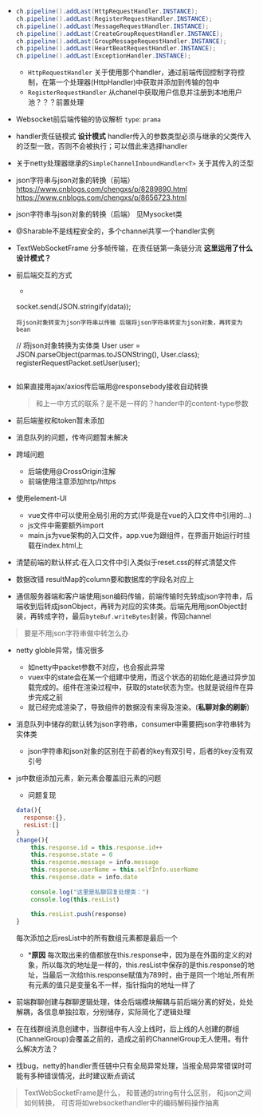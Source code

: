- ```java
  ch.pipeline().addLast(HttpRequestHandler.INSTANCE);
  ch.pipeline().addLast(RegisterRequestHandler.INSTANCE);
  ch.pipeline().addLast(MessageRequestHandler.INSTANCE);
  ch.pipeline().addLast(CreateGroupRequestHandler.INSTANCE);
  ch.pipeline().addLast(GroupMessageRequestHandler.INSTANCE);
  ch.pipeline().addLast(HeartBeatRequestHandler.INSTANCE);
  ch.pipeline().addLast(ExceptionHandler.INSTANCE);
  ```
  - ```HttpRequestHandler```
  关于使用那个handler，通过前端传回控制字符控制，在第一个处理器(HttpHandler)中获取并添加到传输的包中
  - ```RegisterRequestHandler```
  从chanel中获取用户信息并注册到本地用户池？？？前置处理

- Websocket前后端传输的协议解析
  ```type```:
  ```prama```

- handler责任链模式 **设计模式**
  handler传入的参数类型必须与继承的父类传入的泛型一致，否则不会被执行；可以借此来选择handler


- 关于netty处理器继承的```SimpleChannelInboundHandler<T>``` 关于其传入的泛型

- json字符串与json对象的转换（前端）
  https://www.cnblogs.com/chengxs/p/8289890.html
  https://www.cnblogs.com/chengxs/p/8656723.html
- json字符串与json对象的转换（后端）
  见Mysocket类

- @Sharable不是线程安全的，多个channel共享一个handler实例

- TextWebSocketFrame 分多帧传输，在责任链第一条链分流 **这里运用了什么设计模式？**

- 前后端交互的方式
  - ```js
  socket.send(JSON.stringify(data));
  ```
  将json对象转变为json字符串以传输 后端将json字符串转变为json对象，再转变为bean
  ```
  //                将json对象转换为实体类
                User user =  JSON.parseObject(parmas.toJSONString(), User.class);
                registerRequestPacket.setUser(user);
  ```
- 如果直接用ajax/axios传后端用@responsebody接收自动转换
  > 和上一中方式的联系？是不是一样的？hander中的content-type参数

- 前后端鉴权和token暂未添加

- 消息队列的问题，传岑问题暂未解决

- 跨域问题
  - 后端使用@CrossOrigin注解
  - 前端使用注意添加http/https

- 使用element-UI
  - vue文件中可以使用全局引用的方式(毕竟是在vue的入口文件中引用的...)
  - js文件中需要额外import
  - main.js为vue架构的入口文件，app.vue为跟组件，在界面开始运行时挂载在index.html上

- 清楚前端的默认样式:在入口文件中引入类似于reset.css的样式清楚文件

- 数据改错 resultMap的column要和数据库的字段名对应上

- 通信服务器端和客户端使用json编码传输，前端传输时先转成json字符串，后端收到后转成jsonObject，再转为对应的实体类。后端先用用jsonObject封装，再转成字符，最后```byteBuf.writeBytes```封装，传回channel
> 要是不用json字符串做中转怎么办

- netty globle异常，情况很多
  - 如netty中packet参数不对应，也会报此异常
  -  vuex中的state会在某一个组建中使用，而这个状态的初始化是通过异步加载完成的。组件在渲染过程中，获取的state状态为空。也就是说组件在异步完成之前
  - 就已经完成渲染了，导致组件的数据没有来得及渲染。(**私聊对象的刷新**)

- 消息队列中储存的默认转为json字符串，consumer中需要把json字符串转为实体类
  - json字符串和json对象的区别在于前者的key有双引号，后者的key没有双引号

- js中数组添加元素，新元素会覆盖旧元素的问题
  - 问题复现
  ```js
  data(){
    response:{},
    resList:[]
  }
  change(){
      this.response.id = this.response.id++
      this.response.state = 0
      this.response.message = info.message
      this.response.userName = this.selfInfo.userName
      this.response.date = info.date
      
      console.log("这里是私聊回复处理类：")
      console.log(this.resList)
     
      this.resList.push(response)
  }
  ```
  每次添加之后resList中的所有数组元素都是最后一个
  - ***原因**
  每次取出来的值都放在this.response中，因为是在外面的定义的对象，所以每次的地址是一样的，this.resList中保存的是this.response的地址，当最后一次给this.response赋值为789时，由于是同一个地址,所有所有元素的值只是变量名不一样，指针指向的地址一样了

- 前端群聊创建与群聊逻辑处理，体会后端模块解耦与前后端分离的好处，处处解耦，各信息单独拉取，分别储存，实际简化了逻辑处理

- 在在线群组消息创建中，当群组中有人没上线时，后上线的人创建的群组(ChannelGroup)会覆盖之前的，造成之前的ChannelGroup无人使用。有什么解决方法？

- 找bug，netty的handler责任链中只有全局异常处理，当报全局异常错误时可能有多种错误情况，此时建议断点调试

> TextWebSocketFrame是什么，
> 和普通的string有什么区别，
> 和json之间如何转换，
> 可否将如websockethandler中的编码解码操作抽离